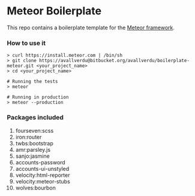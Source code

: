 # Meteor Boilerplate

This repo contains a boilerplate template for the [Meteor framework](https://www.meteor.com/).

### How to use it

```
> curl https://install.meteor.com | /bin/sh
> git clone https://avallverdu@bitbucket.org/avallverdu/boilerplate-meteor.git <your_project_name>
> cd <your_project_name>

# Running the tests
> meteor

# Running in production
> meteor --production
```
### Packages included

1. fourseven:scss
1. iron:router
1. twbs:bootstrap
1. amr:parsley.js
1. sanjo:jasmine
1. accounts-password
1. accounts-ui-unstyled
1. velocity:html-reporter
1. velocity:meteor-stubs
1. wolves:bourbon
